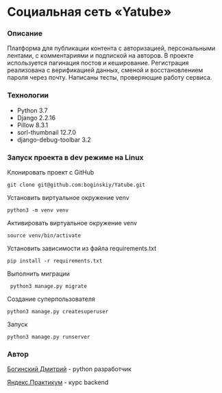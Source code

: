 # Социальная сеть «Yatube»

### Описание
Платформа для публикации контента с авторизацией, персональными лентами, с комментариями и подпиской на авторов. В проекте используется пагинация постов и кеширование. Регистрация реализована с верификацией данных, сменой и восстановлением пароля через почту. Написаны тесты, проверяющие работу сервиса.

### Технологии
* Python 3.7
* Django 2.2.16
* Pillow 8.3.1
* sorl-thumbnail 12.7.0
* django-debug-toolbar 3.2

### Запуск проекта в dev режиме на Linux
Клонировать проект c GitHub
```
git clone git@github.com:boginskiy/Yatube.git
```
Установить виртуальное окружение venv
```
python3 -m venv venv
```
Активировать виртуальное окружение venv
```
source venv/bin/activate
```
Установить зависимости из файла requirements.txt
```
pip install -r requirements.txt
```
Выполнить миграции
```
 python3 manage.py migrate
```
Создание суперпользователя
```
python3 manage.py createsuperuser
```
Запуск
```
python3 manage.py runserver
```

### **Автор**
[Богинский Дмитрий](https://github.com/boginskiy) - python разработчик

[Яндекс.Практикум](https://practicum.yandex.ru/) - курс backend
